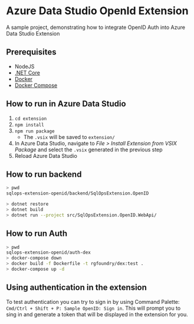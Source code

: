 # Azure Data Studio OpenId Extension

A sample project, demonstrating how to integrate OpenID Auth into Azure Data Studio Extension

## Prerequisites

* NodeJS
* [.NET Core](https://www.microsoft.com/net/download)
* [Docker](https://www.docker.com/get-started)
* [Docker Compose](https://docs.docker.com/compose/install/)

## How to run in Azure Data Studio

1. `cd extension`
1. `npm install`
1. `npm run package`
    * The `.vsix` will be saved to `extension/`
1. In Azure Data Studio, navigate to _File > Install Extension from VSIX Package_ and select the `.vsix` generated in the previous step
1. Reload Azure Data Studio

## How to run backend

```bash
> pwd
sqlops-extension-openid/backend/SqlOpsExtension.OpenID

> dotnet restore
> dotnet build
> dotnet run --project src/SqlOpsExtension.OpenID.WebApi/
```

## How to run Auth

```bash
> pwd
sqlops-extension-openid/auth-dex
> docker-compose down
> docker build -f Dockerfile -t rgfoundry/dex:test .
> docker-compose up -d
```

## Using authentication in the extension

To test authentication you can try to sign in by using Command Palette: `Cmd/Ctrl + Shift + P: Sample OpenID: Sign in`. This will prompt you to sing in and generate a token that will be displayed in the extension for you.